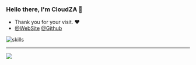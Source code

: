 ### Hello there, I'm CloudZA 👋
- Thank you for your visit. ❤️
- [@WebSite](https://rla.cc) [@Github](https://github.com/iCloudZA)

![skills](https://skillicons.dev/icons?perline=14&i=php,vue,nodejs,ts,py,golang,git,github,html,idea,js,linux,md,mysql,nginx,ps,redis,sqlite,tailwind,vercel,vite,vscode)

---

[![](https://raw.githubusercontent.com/Xhofe/Xhofe/main/out/github-snake-dark.svg)](https://github.com/iCloudZA)
